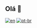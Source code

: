 ## Olá 👋
[![en](https://img.shields.io/badge/lang-en-red.svg)](https://github.com/Leobiolcati/Leobiolcati/blob/main/README.md)
[![pt-br](https://img.shields.io/badge/lang-pt--br-green.svg)](https://github.com/Leobiolcati/Leobiolcati/blob/main/README.pt-br.md)
